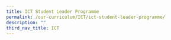 ```yaml
---
title: ICT Student Leader Programme
permalink: /our-curriculum/ICT/ict-student-leader-programme/
description: ""
third_nav_title: ICT
---
```

